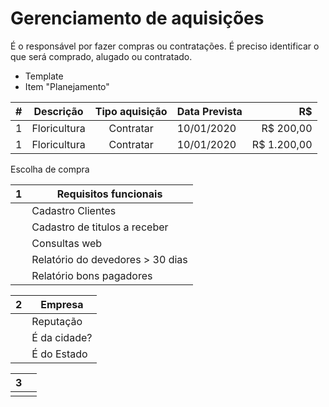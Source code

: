 # Gerenciamento de aquisições

É o responsável por fazer compras ou contratações.
É preciso identificar o que será comprado, alugado ou contratado.

- Template
- Item "Planejamento"


| # | Descrição  | Tipo aquisição | Data Prevista | R$ |
|--|--|:--:|--|--:|
| 1 | Floricultura | Contratar | 10/01/2020 | R$ 200,00 |
| 1 | Floricultura | Contratar | 10/01/2020 | R$ 1.200,00 |


Escolha de compra

|1 | Requisitos funcionais |
|--|--|
| | Cadastro Clientes |
| | Cadastro de titulos a receber | 
| | Consultas web | 
| | Relatório do devedores > 30 dias |
| | Relatório bons pagadores |

| 2 | Empresa |
|--|--|
| | Reputação |
| | É da cidade? |
| | É do Estado |


| 3 | |
|--|--|
|  |  |


<!--stackedit_data:
eyJoaXN0b3J5IjpbLTIzNjgwNjE3NCwtNDAwNzQwODg4LC0yMD
g4NzQ2NjEyLDczMDk5ODExNl19
-->